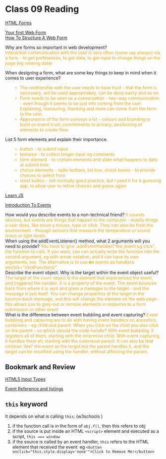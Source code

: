 # Class 09 Reading

<a href="https://developer.mozilla.org/en-US/docs/Learn/Forms" target="_blank">HTML
Forms</a>

[Your first Web Form](https://developer.mozilla.org/en-US/docs/Learn/Forms/Your_first_form)  
[How To Structure A Web Form](https://developer.mozilla.org/en-US/docs/Learn/Forms/How_to_structure_a_web_form)

Why are forms so important in web development?  
<span style="color:orange">Interactive communication with the user is very often
(some say always) via a form - to get preferences, to get data, to get input to
change things on the page (eg viewing data)</span>

When designing a form, what are some key things to keep in mind when it comes to
user experience?

<ul style="color:orange">

- The _relationship_ with the user needs to have trust - that the form is
  necessary, will be used appropriately, can be done easily and so on.
- Form needs to be seen as a _conversation_ - two-way communication - even
  though it seems to be just info coming from the user. Explaining, reassuring,
  thanking and more can come from the form to the user.
- _Appearance_ of the form conveys a lot - colours and branding to build on
  brand trust; commitments to privacy; positioning of elements to create
  flow.</ul>

List 5 form elements and explain their importance.

<ul style="color:orange">

- button - to submit input
- textarea - to collect longer input eg comments
- form element - to contain elements and state what happens to data at submit
  time
- choice elements - radio buttons, list box, check boxes - to provide choices to
  select from
- reset button - not normally good practice, but I used it for a guessing app,
  to allow user to refine choices and guess again</ul>

<a href="https://developer.mozilla.org/en-US/docs/Learn/JavaScript" target="_blank">Learn
JS</a>

<a href="https://developer.mozilla.org/en-US/docs/Learn/JavaScript/Building_blocks/Events" target="_blank">Introduction
To Events</a>

How would you describe events to a non-technical friend?
<span style="color:orange">It sounds obvious, but events are things that happen
to the computer - mostly things a user does, like move a mouse, type or click.
They can also be from the environment - through sensors that measure the
temperature or sound levels or light levels.</span>  
When using the addEventListener() method, what 2 arguments will you need to
provide? <span style="color:orange">You have to give .addEventHandler("the_event
eg click", the function to call). If you want, you can actually write the
function into the second argument, eg with arrow notation, and it can have its
own arguments, too. The alternative is to use **on** events as handlers:
*on*click="clickFunction()"</span>  
Describe the event object. Why is the target within the event object useful?
<span style="color:orange">The target of the `event` object is the element that
experienced the event, and triggered the handler. It is a property of the event.
The event bounces back from where it is sent and gives a meesgae to the target -
and the message is just itself. You can change properties of the target in the
bounce-back meesage, and this will change the element on the web page - this
allows you to grey-out or remove elements in response to a form submission or
other event</span>  
What is the difference between event bubbling and event capturing?
<span style="color:orange">Event bubbling and capturing are to do with having
event handlers on ancestors containers - eg child and parent. When you click on
the child you also click on the parent - so which should the code handle? With
event bubbling, it registers all of them, starting with the innermost child.
With event capturing, it handles them all, starting with the outermost parent.
It can also be that children 'feel' the event as the target but the parent
handles it, and the target can be modified using the handler, without affecting
the parent. </span>

## Bookmark and Review

[HTML5 Input Types](https://developer.mozilla.org/en-US/docs/Learn/Forms/HTML5_input_types)

[Event Reference and listings](https://developer.mozilla.org/en-US/docs/Web/Events)

## `this` keyword

It depends on what is calling `this`: (w3schools )

1. if the function call is in the form of `obj.f()`, then this refers to obj
2. if the source is put inside an HTML `<script>` element and executed as a
   script, `this === window`
3. if the source is called by an event handler, `this` refers to the HTML
   element that received the event: eg
   `<button onclick="this.style.display='none'">Click to Remove Me!</button>`

